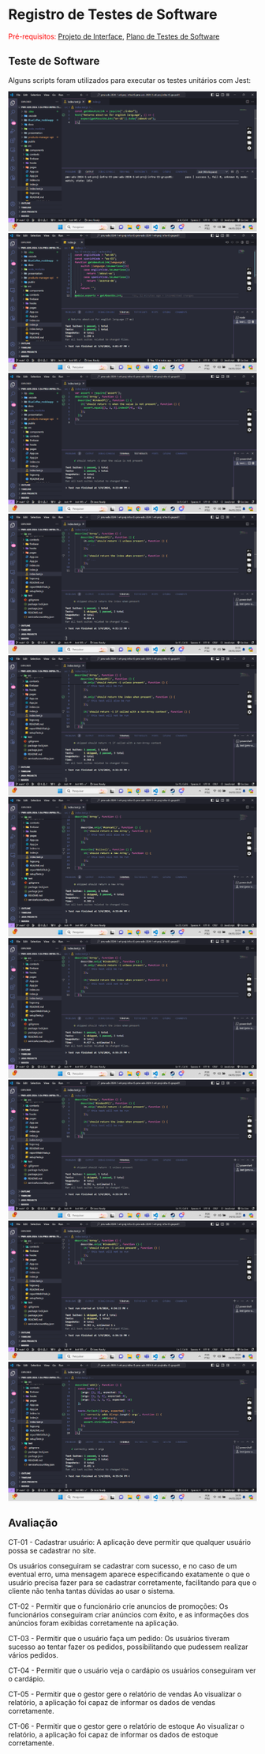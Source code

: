 # Registro de Testes de Software

<span style="color:red">Pré-requisitos: <a href="3-Projeto de Interface.md"> Projeto de Interface</a></span>, <a href="8-Plano de Testes de Software.md"> Plano de Testes de Software</a>

## Teste de Software

Alguns scripts foram utilizados para executar os testes unitários com Jest:

![Teste 01](img/teste1.png) </br>
![Teste 02](img/teste2.png) </br>
![Teste 03](img/teste3.png) </br>
![Teste 04](img/teste4.png) </br>
![Teste 05](img/teste5.png) </br>
![Teste 06](img/teste6.png) </br>
![Teste 07](img/teste7.png) </br>
![Teste 08](img/teste8.png) </br>
![Teste 09](img/teste9.png) </br>
![Teste 10](img/teste10.png) </br>


## Avaliação

CT-01 - Cadastrar usuário:
A aplicação deve permitir que qualquer usuário possa se cadastrar no site.

Os usuários conseguiram se cadastrar com sucesso, e no caso de um eventual erro, uma mensagem aparece especificando exatamente o que o usuário precisa fazer para se cadastrar corretamente, facilitando para que o cliente não tenha tantas dúvidas ao usar o sistema.

CT-02 - Permitir que o funcionário crie anuncios de promoções:
Os funcionários conseguiram criar anúncios com êxito, e as informações dos anúncios foram exibidas corretamente na aplicação.

CT-03 - Permitir que o usuário faça um pedido:
Os usuários tiveram sucesso ao tentar fazer os pedidos, possibilitando que pudessem realizar vários pedidos.

CT-04 - Permitir que o usuário veja o cardápio
os usuários conseguiram ver o cardápio.

CT-05 - Permitir que o gestor gere o relatório de vendas
Ao visualizar o relatório, a aplicação foi capaz de informar os dados de vendas corretamente.

CT-06 - Permitir que o gestor gere o relatório de estoque
Ao visualizar o relatório, a aplicação foi capaz de informar os dados de estoque corretamente.

